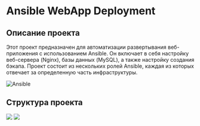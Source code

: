 # Ansible WebApp Deployment 

## Описание проекта

Этот проект предназначен для автоматизации развертывания веб-приложения с использованием Ansible. Он включает в себя настройку веб-сервера (Nginx), базы данных (MySQL), а также настройку создания бэкапа. Проект состоит из нескольких ролей Ansible, каждая из которых отвечает за определенную часть инфраструктуры.

![Ansible](https://img.shields.io/badge/ansible-%231A1918.svg?style=for-the-badge&logo=ansible&logoColor=white)

## Структура проекта

<p>
  <img src="https://img.shields.io/badge/ansible-%231A1918.svg?style=for-the-badge&logo=ansible&logoColor=white">
  <img src="https://img.shields.io/badge/nginx-%23009639.svg?style=for-the-badge&logo=nginx&logoColor=white">
</p>
